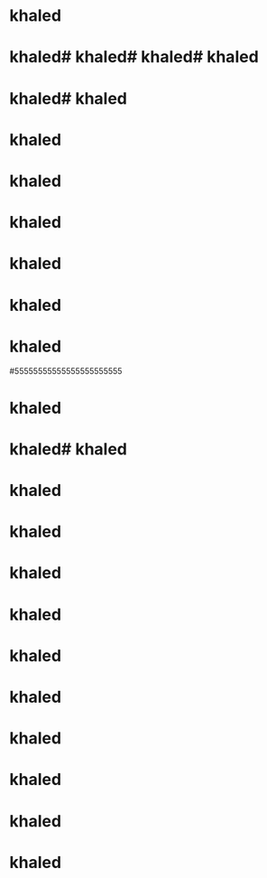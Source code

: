 # khaled
# khaled# khaled# khaled# khaled

# khaled# khaled
# khaled
# khaled
# khaled
# khaled
# khaled
# khaled
#55555555555555555555555
# khaled
# khaled# khaled
# khaled
# khaled
# khaled
# khaled
# khaled
# khaled
# khaled
# khaled
# khaled

# khaled
